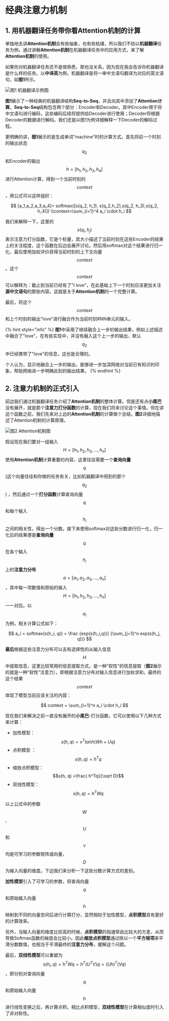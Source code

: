 # 经典注意力机制

## 1. 用机器翻译任务带你看Attention机制的计算

单独地去讲**Attention机制**会有些抽象，也有些枯燥，所以我们不妨以**机器翻译**任务为例，通过讲解**Attention机制**在机器翻译任务中的应用方式，来了解**Attention机制**的使用。

如果你对机器翻译任务还不是很熟悉，那也没关系，因为现在我会告诉你机器翻译是什么样的任务。以**中译英**为例，机器翻译是将一串中文语句翻译为对应的英文语句，如**图1**所示。

![&#x56FE;1 &#x673A;&#x5668;&#x7FFB;&#x8BD1;&#x793A;&#x4F8B;&#x56FE;](../../../.gitbook/assets/image%20%2815%29.png)

**图1**展示了一种经典的机器翻译结构**Seq-to-Seq**，并且向其中添加了**Attention计算**。**Seq-to-Seq**结构包含两个部分：Encoder和Decoder。其中Encoder用于将中文语句进行编码，这些编码后续将提供给Decoder进行使用；Decoder将根据Decoder的数据进行解码。我们还是以图1为例详细解释一下Decoder的解码过程。

更明确的讲，**图1**展示的是生成单词"machine"时的计算方式。首先将前一个时刻的输出状态 $$q_2$$ 和Encoder的输出 $$h=[h_1,h_2,h_3,h_4]$$ 进行Attention计算，得到一个当前时刻的 $$context$$ ，用公式可以这样组织：

$$
[a_1,a_2,a_3,a_4]= softmax([s(q_2, h_1), s(q_2,h_2),s(q_2, h_3),s(q_2, h_4)]) \\context=\sum_{i=1}^4 a_i \cdot h_i
$$

我们来解释一下，这里的 $$s(q_i,h_j)$$ 表示注意力打分函数，它是个标量，其大小描述了当前时刻在这些Encoder的结果上的关注程度，这个函数在后边会展开讨论。然后用softmax对这个结果进行归一化，最后使用加权评价获得当前时刻的上下文向量 $$context$$。这个 $$context$$ 可以解释为：截止到当前已经有了"I love"，在此基础上下一个时刻应该更加关注**源中文语句**的那些内容。这就是关于**Attention机制**的一个完整计算。

最后，将这个$$context$$和上个时刻的输出"love"进行融合作为当前时刻RNN单元的输入。

{% hint style="info" %}
**图1**中采用了继续融合上一步的输出结果，例如上述描述中融合了"love"，在有些实现中，并没有融入这个上一步的输出，默认 $$q_2$$ 中已经携带了"love"的信息，这也是合理的。

个人认为，显示地融合上一步的输出，能够进一步加深网络对当前已有知识的印象，帮助网络进一步明确此刻的输出结果。
{% endhint %}

## 2. 注意力机制的正式引入

前边我们通过机器翻译任务介绍了**Attention机制**的整体计算。但是还有点**小尾巴**没有展开，就是那个**注意力打分函数**的计算，现在我们将来讨论这个事情。但在讲这个函数之前，我们先来对上边的**Attention机制**的计算做个总结，**图2**详细地描述了Attention机制的计算原理。

![&#x56FE;2 Attention&#x673A;&#x5236;&#x56FE;](../../../.gitbook/assets/image%20%2816%29.png)

假设现在我们要对一组输入 $$H=[h_1,h_2,h_3,...,h_n]$$ 使用**Attention机制**计算重要的内容，这里往往需要一个**查询向量** $$q$$\(这个向量往往和你做的任务有关，比如机器翻译中用到的那个 $$q_2$$ \) ，然后通过一个**打分函数**计算查询向量 $$q$$ 和每个输入 $$h_i$$ 之间的相关性，得出一个分数。接下来使用softmax对这些分数进行归一化，归一化后的结果便是**查询向量** $$q$$在各个输入 $$h_i$$ 上的**注意力分布** $$a=[a_1,a_2,a_3,...,a_n]$$ ，其中每一项数值和原始的输入$$H=[h_1,h_2,h_3,...,h_n]$$一一对应。以 $$a_i$$ 为例，相关计算公式如下：

$$
a_i = softmax(s(h_i, q))  
= \frac {exp(s(h_i,q))} {\sum_{j=1}^n exp(s(h_j, q))}
$$

**最后**根据这些注意力分布可以去有选择性的从输入信息 $$H$$ 中提取信息，这里比较常用的信息提取方式，是一种"软性"的信息提取（**图2**展示的就是一种"软性"注意力），即根据注意力分布对输入信息进行加权求和，最终的这个结果 $$context$$ 体现了模型当前应该关注的内容：

$$
context = \sum_{i=1}^n a_i \cdot h_i
$$

现在我们来解决之前一直没有展开的**小尾巴**-打分函数，它可以使用以下几种方式来计算：

* 加性模型：          $$s(h, q) = v^Ttanh(Wh+Uq)$$ 
* 点积模型 ：         $$s(h, q) = h^Tq$$
* 缩放点积模型：  $$s(h, q) =\frac{ h^Tq}{\sqrt D}$$
* 双线性模型：       $$s(h, q) = h^TWq$$

以上公式中的参数 $$W$$、$$U$$和$$v$$均是可学习的参数矩阵或向量，$$D$$为输入向量的维度。下边我们来分析一下这些分数计算方式的差别。

**加性模型**引入了可学习的参数，将查询向量 $$q$$ 和原始输入向量 $$h$$ 映射到不同的向量空间后进行计算打分，显然相较于加性模型，**点积模型**具有更好的计算效率。

另外，当输入向量的维度比较高的时候，**点积模型**的指通常由比较大的方差，从而导致Softmax函数的梯度会比较小。因此**缩放点积模型**通过除以一个**平方根项**来平滑分数数值，也相当于平滑最终的**注意力分布**，缓解这个问题。

最后，**双线性模型**可以重塑为$$s(h_i, q) = h^TWq=h^T(U^TV)q=(Uh)^T(Vq)$$，即分别对查询向量 $$q$$ 和原始输入向量 $$h$$进行线性变换之后，再计算点积。相比点积模型，**双线性模型**在计算相似度时引入了非对称性。

